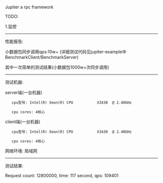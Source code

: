 Jupiter
a rpc framework

TODO:

1.监控

  ------------------------------------------------------------------

性能报告:

小数据包同步调用qps:10w+
(详细测试代码见jupiter-example中BenchmarkClient/BenchmarkServer)

  其中一次简单的测试结果(小数据包1000w+次同步调用)
  
  ------------------------------------------------------------------
  
  测试机器:
  
  server端(一台机器)
  
       cpu型号: Intel(R) Xeon(R) CPU           X3430  @ 2.40GHz
       
       cpu cores: 4核心
       
  client端(一台机器)
  
       cpu型号: Intel(R) Xeon(R) CPU           X3430  @ 2.40GHz
       
       cpu cores: 4核心
       
  网络环境: 局域网
  
  ------------------------------------------------------------------
  
  测试结果:
  
  Request count: 12800000, time: 117 second, qps: 109401
